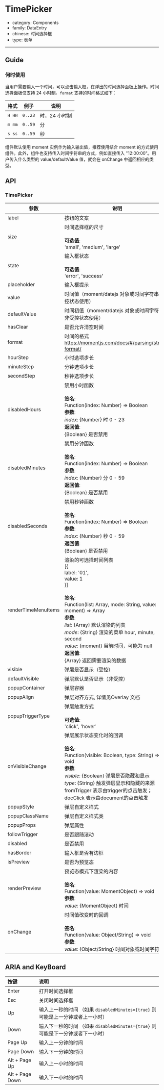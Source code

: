# TimePicker

-   category: Components
-   family: DataEntry
-   chinese: 时间选择框
-   type: 表单

---

## Guide

### 何时使用

当用户需要输入一个时间，可以点击输入框，在弹出的时间选择面板上操作。时间选择面板仅支持 24 小时制。`format` 支持的时间格式如下：

| 格式     | 例子      | 说明       |
| ------ | ------- | -------- |
| `H HH` | `0..23` | 时，24 小时制 |
| `m mm` | `0..59` | 分        |
| `s ss` | `0..59` | 秒        |

组件默认使用 moment 实例作为输入输出值，推荐使用结合 moment 的方式使用组件。此外，组件也支持传入时间字符串的方式，例如直接传入 "12:00:00"。用户传入什么类型的 value/defaultValue 值，就会在 onChange 中返回相应的类型。

## API

### TimePicker

| 参数                  | 说明                                                                                                                                                                                                                                                                                              | 类型        | 默认值        |
| ------------------- | ----------------------------------------------------------------------------------------------------------------------------------------------------------------------------------------------------------------------------------------------------------------------------------------------- | --------- | ---------- |
| label               | 按钮的文案                                                                                                                                                                                                                                                                                           | ReactNode | -          |
| size                | 时间选择框的尺寸<br><br>**可选值**:<br>'small', 'medium', 'large'                                                                                                                                                                                                                                          | Enum      | 'medium'   |
| state               | 输入框状态<br><br>**可选值**:<br>'error', 'success'                                                                                                                                                                                                                                                     | Enum      | -          |
| placeholder         | 输入框提示                                                                                                                                                                                                                                                                                           | String    | -          |
| value               | 时间值（moment/datejs 对象或时间字符串，受控状态使用）                                                                                                                                                                                                                                                              | custom    | -          |
| defaultValue        | 时间初值（moment/datejs 对象或时间字符串，非受控状态使用）                                                                                                                                                                                                                                                            | custom    | -          |
| hasClear            | 是否允许清空时间                                                                                                                                                                                                                                                                                        | Boolean   | true       |
| format              | 时间的格式<br><https://momentjs.com/docs/#/parsing/string-format/>                                                                                                                                                                                                                                   | String    | 'HH:mm:ss' |
| hourStep            | 小时选项步长                                                                                                                                                                                                                                                                                          | Number    | -          |
| minuteStep          | 分钟选项步长                                                                                                                                                                                                                                                                                          | Number    | -          |
| secondStep          | 秒钟选项步长                                                                                                                                                                                                                                                                                          | Number    | -          |
| disabledHours       | 禁用小时函数<br><br>**签名**:<br>Function(index: Number) => Boolean<br>**参数**:<br>_index_: {Number} 时 0 - 23<br>**返回值**:<br>{Boolean} 是否禁用<br>                                                                                                                                                          | Function  | -          |
| disabledMinutes     | 禁用分钟函数<br><br>**签名**:<br>Function(index: Number) => Boolean<br>**参数**:<br>_index_: {Number} 分 0 - 59<br>**返回值**:<br>{Boolean} 是否禁用<br>                                                                                                                                                          | Function  | -          |
| disabledSeconds     | 禁用秒钟函数<br><br>**签名**:<br>Function(index: Number) => Boolean<br>**参数**:<br>_index_: {Number} 秒 0 - 59<br>**返回值**:<br>{Boolean} 是否禁用<br>                                                                                                                                                          | Function  | -          |
| renderTimeMenuItems | 渲染的可选择时间列表<br>[{<br> label: '01',<br> value: 1<br>}]<br><br>**签名**:<br>Function(list: Array, mode: String, value: moment) => Array<br>**参数**:<br>_list_: {Array} 默认渲染的列表<br>_mode_: {String} 渲染的菜单 hour, minute, second<br>_value_: {moment} 当前时间，可能为 null<br>**返回值**:<br>{Array} 返回需要渲染的数据<br> | Function  | -          |
| visible             | 弹层是否显示（受控）                                                                                                                                                                                                                                                                                      | Boolean   | -          |
| defaultVisible      | 弹层默认是否显示（非受控）                                                                                                                                                                                                                                                                                   | Boolean   | -          |
| popupContainer      | 弹层容器                                                                                                                                                                                                                                                                                            | any       | -          |
| popupAlign          | 弹层对齐方式, 详情见Overlay 文档                                                                                                                                                                                                                                                                           | String    | 'tl bl'    |
| popupTriggerType    | 弹层触发方式<br><br>**可选值**:<br>'click', 'hover'                                                                                                                                                                                                                                                      | Enum      | 'click'    |
| onVisibleChange     | 弹层展示状态变化时的回调<br><br>**签名**:<br>Function(visible: Boolean, type: String) => void<br>**参数**:<br>_visible_: {Boolean} 弹层是否隐藏和显示<br>_type_: {String} 触发弹层显示和隐藏的来源 fromTrigger 表示由trigger的点击触发； docClick 表示由document的点击触发                                                                            | Function  | func.noop  |
| popupStyle          | 弹层自定义样式                                                                                                                                                                                                                                                                                         | Object    | -          |
| popupClassName      | 弹层自定义样式类                                                                                                                                                                                                                                                                                        | String    | -          |
| popupProps          | 弹层属性                                                                                                                                                                                                                                                                                            | Object    | -          |
| followTrigger       | 是否跟随滚动                                                                                                                                                                                                                                                                                          | Boolean   | -          |
| disabled            | 是否禁用                                                                                                                                                                                                                                                                                            | Boolean   | false      |
| hasBorder           | 输入框是否有边框                                                                                                                                                                                                                                                                                        | Boolean   | true       |
| isPreview           | 是否为预览态                                                                                                                                                                                                                                                                                          | Boolean   | -          |
| renderPreview       | 预览态模式下渲染的内容<br><br>**签名**:<br>Function(value: MomentObject) => void<br>**参数**:<br>_value_: {MomentObject} 时间                                                                                                                                                                                    | Function  | -          |
| onChange            | 时间值改变时的回调<br><br>**签名**:<br>Function(value: Object/String) => void<br>**参数**:<br>_value_: {Object/String} 时间对象或时间字符串                                                                                                                                                                            | Function  | func.noop  |

## ARIA and KeyBoard

| 按键              | 说明                                                    |
| :-------------- | :---------------------------------------------------- |
| Enter           | 打开时间选择框                                               |
| Esc             | 关闭时间选择框                                               |
| Up              | 输入上一秒的时间 （如果 `disabledMinutes={true}` 则可能是上一分钟或者上一小时） |
| Down            | 输入下一秒的时间 （如果 `disabledMinutes={true}` 则可能是下一分钟或者下一小时） |
| Page Up         | 输入上一分钟的时间                                             |
| Page Down       | 输入下一分钟的时间                                             |
| Alt + Page Up   | 输入上一小时的时间                                             |
| Alt + Page Down | 输入下一小时的时间                                             |
